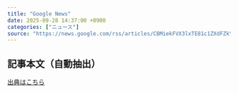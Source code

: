 ```yaml
---
title: "Google News"
date: 2025-09-28 14:37:00 +0900
categories: ["ニュース"]
source: "https://news.google.com/rss/articles/CBMiekFVX3lxTE81c1ZXdFZkYTZpTjFTZGpTOVZScTlzX21DUWhUN1BpQTNhR25uVkV0NFNwSWNiVGcwSFNmcFBwb2ktRXgzQ3Ewd0lqQkxrYWVfZzBNVmkwYVNPaF9fQlJnemoyNzhRLW9vT1ZNaVIxd3I5MldTd1lDend3?oc=5"
---
```


## 記事本文（自動抽出）
<body class="y0K44d EA71Tc" id="readabilityBody"></body>

[出典はこちら](https://news.google.com/rss/articles/CBMiekFVX3lxTE81c1ZXdFZkYTZpTjFTZGpTOVZScTlzX21DUWhUN1BpQTNhR25uVkV0NFNwSWNiVGcwSFNmcFBwb2ktRXgzQ3Ewd0lqQkxrYWVfZzBNVmkwYVNPaF9fQlJnemoyNzhRLW9vT1ZNaVIxd3I5MldTd1lDend3?oc=5)
